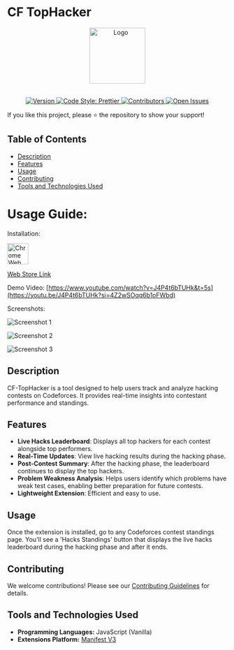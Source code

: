 # CF TopHacker

<p align="center">
  <!-- Logo in the Center -->
  <img src="https://github.com/user-attachments/assets/c4a782f8-95b9-4644-bf75-53dd5b3b4e9f" alt="Logo" width="128">
  <br><br> <!-- Line Breaks for Spacing -->
</p>

<p align="center">
  <a href="https://github.com/rahulharpal1603/CF-TopHacker/releases/tag/1.0.1">
    <img src="https://img.shields.io/badge/Version-1.0.1-blue" alt="Version">
  </a>
  <a href="https://github.com/prettier/prettier">
    <img src="https://img.shields.io/badge/code_style-prettier-ff69b4.svg" alt="Code Style: Prettier">
  </a>
  <a href="https://github.com/rahulharpal1603/CF-TopHacker/graphs/contributors">
    <img src="https://img.shields.io/github/contributors/rahulharpal1603/CF-TopHacker" alt="Contributors">
  </a>
  <a href="https://github.com/rahulharpal1603/CF-TopHacker/issues">
  <img src="https://img.shields.io/github/issues/rahulharpal1603/CF-TopHacker" alt="Open Issues">
  </a>
</p>

  If you like this project, please ⭐ the repository to show your support!

## Table of Contents
- [Description](#description)
- [Features](#features)
- [Usage](#usage)
- [Contributing](#contributing)
- [Tools and Technologies Used](#tools-and-technologies-used)


# Usage Guide:

Installation:

<a href="https://chromewebstore.google.com/detail/cf-tophacker/jjonaiodlgelhegbbihodicniiccbhbi"><img src="https://i.imgur.com/iswHnpJ.png" alt="Chrome Web Store" height="48"></a>

<a href="https://chromewebstore.google.com/detail/cf-tophacker/jjonaiodlgelhegbbihodicniiccbhbi">Web Store Link</a>


Demo Video: [https://www.youtube.com/watch?v=J4P4t6bTUHk&t=5s](https://youtu.be/J4P4t6bTUHk?si=4Z2wSOqq6b1oFWbd)

Screenshots:

![Screenshot 1](https://github.com/user-attachments/assets/0f65cf40-bf78-4711-be73-b1ae30a20311)

![Screenshot 2](https://github.com/user-attachments/assets/7266cff2-3b95-4293-a52b-5f6a9d396de1)

![Screenshot 3](https://github.com/user-attachments/assets/5137232d-1e1f-4923-80e4-558ce75992c6)

## Description
CF-TopHacker is a tool designed to help users track and analyze hacking contests on Codeforces. It provides real-time insights into contestant performance and standings.


## Features
- **Live Hacks Leaderboard**: Displays all top hackers for each contest alongside top performers.
- **Real-Time Updates**: View live hacking results during the hacking phase.
- **Post-Contest Summary**: After the hacking phase, the leaderboard continues to display the top hackers.
- **Problem Weakness Analysis**: Helps users identify which problems have weak test cases, enabling better preparation for future contests.
- **Lightweight Extension**: Efficient and easy to use.

## Usage
Once the extension is installed, go to any Codeforces contest standings page. You'll see a 'Hacks Standings' button that displays the live hacks leaderboard during the hacking phase and after it ends.

## Contributing

We welcome contributions! Please see our [Contributing Guidelines](CONTRIBUTING.md) for details.

## Tools and Technologies Used
- **Programming Languages:** JavaScript (Vanilla)
- **Extensions Platform:** [Manifest V3](https://developer.chrome.com/docs/extensions/develop/migrate/what-is-mv3)
